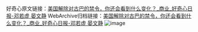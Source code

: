 好奇心原文链接：[美国解除对古巴的禁令，你还会看到什么变化？_商业_好奇心日报-邓若虚 晏文静](https://www.qdaily.com/articles/4511.html)
WebArchive归档链接：[美国解除对古巴的禁令，你还会看到什么变化？_商业_好奇心日报-邓若虚 晏文静](http://web.archive.org/web/20190623161241/https://www.qdaily.com/articles/4511.html)
![image](http://ww3.sinaimg.cn/large/007d5XDply1g3w3rcfs1cj30u04a8x6p)